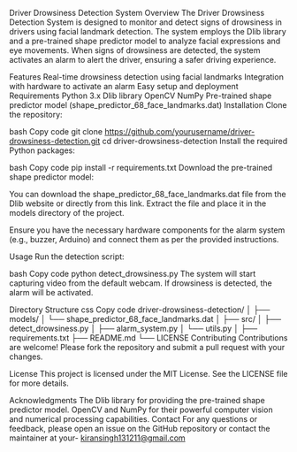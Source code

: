 Driver Drowsiness Detection System
Overview
The Driver Drowsiness Detection System is designed to monitor and detect signs of drowsiness in drivers using facial landmark detection. The system employs the Dlib library and a pre-trained shape predictor model to analyze facial expressions and eye movements. When signs of drowsiness are detected, the system activates an alarm to alert the driver, ensuring a safer driving experience.

Features
Real-time drowsiness detection using facial landmarks
Integration with hardware to activate an alarm
Easy setup and deployment
Requirements
Python 3.x
Dlib library
OpenCV
NumPy
Pre-trained shape predictor model (shape_predictor_68_face_landmarks.dat)
Installation
Clone the repository:

bash
Copy code
git clone https://github.com/yourusername/driver-drowsiness-detection.git
cd driver-drowsiness-detection
Install the required Python packages:

bash
Copy code
pip install -r requirements.txt
Download the pre-trained shape predictor model:

You can download the shape_predictor_68_face_landmarks.dat file from the Dlib website or directly from this link. Extract the file and place it in the models directory of the project.

Ensure you have the necessary hardware components for the alarm system (e.g., buzzer, Arduino) and connect them as per the provided instructions.

Usage
Run the detection script:

bash
Copy code
python detect_drowsiness.py
The system will start capturing video from the default webcam. If drowsiness is detected, the alarm will be activated.

Directory Structure
css
Copy code
driver-drowsiness-detection/
│
├── models/
│   └── shape_predictor_68_face_landmarks.dat
│
├── src/
│   ├── detect_drowsiness.py
│   ├── alarm_system.py
│   └── utils.py
│
├── requirements.txt
├── README.md
└── LICENSE
Contributing
Contributions are welcome! Please fork the repository and submit a pull request with your changes.

License
This project is licensed under the MIT License. See the LICENSE file for more details.

Acknowledgments
The Dlib library for providing the pre-trained shape predictor model.
OpenCV and NumPy for their powerful computer vision and numerical processing capabilities.
Contact
For any questions or feedback, please open an issue on the GitHub repository or contact the maintainer at your-
kiransingh131211@gmail.com
